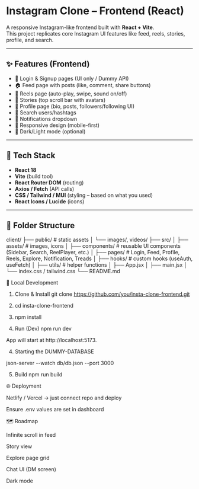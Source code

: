 # Instagram Clone – Frontend (React)

A responsive Instagram-like frontend built with **React + Vite**.  
This project replicates core Instagram UI features like feed, reels, stories, profile, and search.  

---

## ✨ Features (Frontend)
- 🔐 Login & Signup pages (UI only / Dummy API)  
- 🏠 Feed page with posts (like, comment, share buttons)  
- 🎥 Reels page (auto-play, swipe, sound on/off)  
- 📖 Stories (top scroll bar with avatars)  
- 👤 Profile page (bio, posts, followers/following UI)  
- 🔎 Search users/hashtags  
- 📩 Notifications dropdown  
- 📲 Responsive design (mobile-first)  
- 🌙 Dark/Light mode (optional)  

---

## 🧰 Tech Stack
- **React 18**  
- **Vite** (build tool)  
- **React Router DOM** (routing)  
- **Axios / Fetch** (API calls)  
- **CSS / Tailwind / MUI** (styling – based on what you used)  
- **React Icons / Lucide** (icons)  

---

## 📂 Folder Structure
client/
├── public/ # static assets
│ └── images/, videos/
├── src/
│ ├── assets/ # images, icons
│ ├── components/ # reusable UI components (Sidebar, Search, ReelPlayer, etc.)
│ ├── pages/ # Login, Feed, Profile, Reels, Explore, Notification, Treads
│ ├── hooks/ # custom hooks (useAuth, useFetch)
│ ├── utils/ # helper functions
│ ├── App.jsx
│ ├── main.jsx
│ └── index.css / tailwind.css
└── README.md

🚀 Local Development
1. Clone & Install
git clone https://github.com/you/insta-clone-frontend.git
 1. cd insta-clone-frontend

2. npm install

3. Run (Dev)
npm run dev


App will start at http://localhost:5173.

4. Starting the DUMMY-DATABASE 

json-server --watch db/db.json --port 3000


5. Build
npm run build

🌐 Deployment

Netlify / Vercel → just connect repo and deploy

Ensure .env values are set in dashboard

🗺️ Roadmap

 Infinite scroll in feed

 Story view

 Explore page grid

 Chat UI (DM screen)

 Dark mode